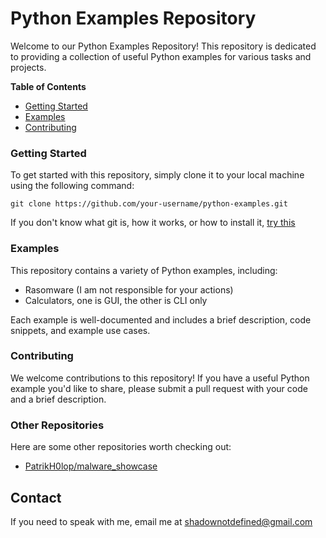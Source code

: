 # Python Examples Repository

Welcome to our Python Examples Repository! This repository is dedicated to providing a collection of useful Python examples for various tasks and projects.

**Table of Contents**

* [Getting Started](#getting-started)
* [Examples](#examples)
* [Contributing](#contributing)

### Getting Started

To get started with this repository, simply clone it to your local machine using the following command:
```
git clone https://github.com/your-username/python-examples.git
```

If you don't know what git is, how it works, or how to install it, [try this](https://git-scm.com/book/en/v2/Getting-Started-Installing-Git)

### Examples

This repository contains a variety of Python examples, including:

* Rasomware (I am not responsible for your actions)
* Calculators, one is GUI, the other is CLI only

Each example is well-documented and includes a brief description, code snippets, and example use cases.

### Contributing

We welcome contributions to this repository! If you have a useful Python example you'd like to share, please submit a pull request with your code and a brief description.

### Other Repositories

Here are some other repositories worth checking out:

* [PatrikH0lop/malware_showcase](https://github.com/PatrikH0lop/malware_showcase)

## Contact

If you need to speak with me, email me at shadownotdefined@gmail.com